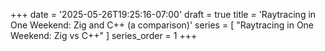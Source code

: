+++
date = '2025-05-26T19:25:16-07:00'
draft = true
title = 'Raytracing in One Weekend: Zig and C++ (a comparison)'
series = [ "Raytracing in One Weekend: Zig vs C++" ]
series_order = 1
+++
